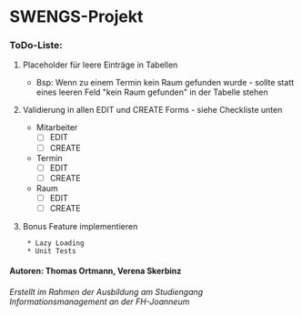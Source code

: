 # SWENGS-Projekt
### ToDo-Liste:
1. Placeholder für leere Einträge in Tabellen 
    * Bsp: Wenn zu einem Termin kein Raum gefunden wurde - sollte statt
    eines leeren Feld "kein Raum gefunden" in der Tabelle stehen
2. Validierung in allen EDIT und CREATE Forms - siehe Checkliste unten
    * Mitarbeiter
        -[ ] EDIT
        -[ ] CREATE
    * Termin
        -[ ] EDIT
        -[ ] CREATE
    * Raum
        -[ ] EDIT
        -[ ] CREATE
3. Bonus Feature implementieren
        
        * Lazy Loading        
        * Unit Tests

    
    
#### Autoren: Thomas Ortmann, Verena Skerbinz
###### Erstellt im Rahmen der Ausbildung am Studiengang Informationsmanagement an der FH-Joanneum


